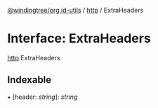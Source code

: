 [@windingtree/org.id-utils](../README.md) / [http](../modules/http.md) / ExtraHeaders

# Interface: ExtraHeaders

[http](../modules/http.md).ExtraHeaders

## Indexable

▪ [header: *string*]: *string*
